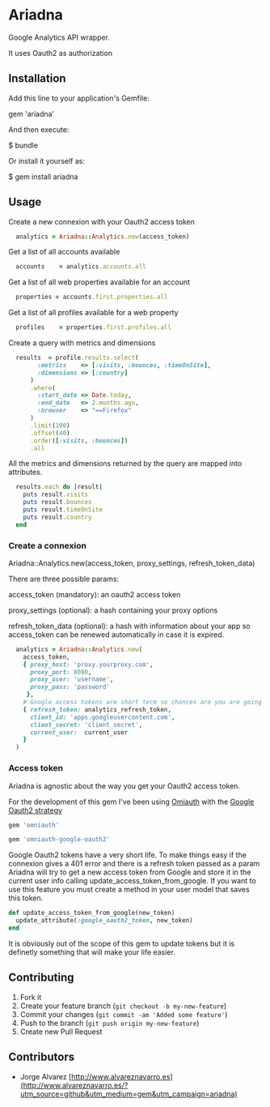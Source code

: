 # Ariadna

Google Analytics API wrapper.

It uses Oauth2 as authorization

## Installation

Add this line to your application's Gemfile:

gem 'ariadna'

And then execute:

$ bundle

Or install it yourself as:

$ gem install ariadna

## Usage

Create a new connexion with your Oauth2 access token

```ruby
  analytics = Ariadna::Analytics.new(access_token)
```

Get a list of all accounts available

```ruby
  accounts    = analytics.accounts.all
```

Get a list of all web properties available for an account

```ruby
  properties = accounts.first.properties.all
```

Get a list of all profiles available for a web property

```ruby
  profiles    = properties.first.profiles.all
```

Create a query with metrics and dimensions

```ruby
  results  = profile.results.select(
        :metrics    => [:visits, :bounces, :timeOnSite],
        :dimensions => [:country]
      )
      .where(
        :start_date => Date.today,
        :end_date   => 2.months.ago,
        :browser    => "==Firefox"
      )
      .limit(100)
      .offset(40)
      .order([:visits, :bounces])
      .all
```

All the metrics and dimensions returned by the query are mapped into attributes.

```ruby
  results.each do |result|
    puts result.visits
    puts result.bounces
    puts result.timeOnSite
    puts result.country
  end
```

### Create a connexion

  Ariadna::Analytics.new(access_token, proxy_settings, refresh_token_data)

  There are three possible params:

  access_token (mandatory): an oauth2 access token 

  proxy_settings (optional): a hash containing your proxy options

  refresh_token_data (optional): a hash with information about your app so access_token can be renewed automatically in case it is expired.

```ruby
  analytics = Ariadna::Analytics.new(
    access_token,
    { proxy_host: 'proxy.yourproxy.com',
      proxy_port: 8080,
      proxy_user: 'username',
      proxy_pass: 'password'
     },
    # Google access tokens are short term so chances are you are going to need to refresh them
    { refresh_token: analytics_refresh_token,
      client_id: 'apps.googleusercontent.com',
      client_secret: 'client_secret',
      current_user:  current_user
    }
  )
```

### Access token

Ariadna is agnostic about the way you get your Oauth2 access token.

For the development of this gem I've been using [Omiauth](https://github.com/intridea/omniauth) with the [Google Oauth2 strategy](https://github.com/zquestz/omniauth-google-oauth2)

```ruby
gem 'omniauth'

gem 'omniauth-google-oauth2'
```

Google Oauth2 tokens have a very short life.  To make things easy if the connexion gives a 401 error and there is a refresh token passed as a param Ariadna will try to get a new access token from Google and store it in the current user info calling update_access_token_from_google.  If you want to use this feature you must create a method in your user model that saves this token.

```ruby
def update_access_token_from_google(new_token)
  update_attribute(:google_oauth2_token, new_token)
end
```

It is obviously out of the scope of this gem to update tokens but it is definetly something that will make your life easier.


## Contributing

1. Fork it
2. Create your feature branch (`git checkout -b my-new-feature`)
3. Commit your changes (`git commit -am 'Added some feature'`)
4. Push to the branch (`git push origin my-new-feature`)
5. Create new Pull Request

## Contributors

* Jorge Alvarez [http://www.alvareznavarro.es](http://www.alvareznavarro.es/?utm_source=github&utm_medium=gem&utm_campaign=ariadna)
